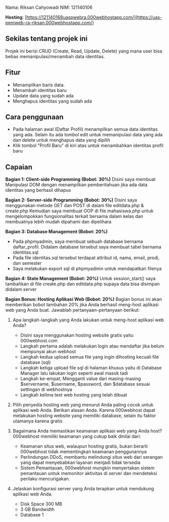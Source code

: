 Nama: Riksan Cahyowadi
NIM: 121140106

**Hosting**: [https://121140168uaspwebra.000webhostapp.com/](https://uas-pemweb-ra-riksan.000webhostapp.com/)

## Sekilas tentang projek ini
Projek ini berisi CRUD (Create, Read, Update, Delete) yang mana user bisa bebas memanipulasi/menambah data identitas.

## Fitur
- Menampilkan baris data.
- Menambah identitas baru
- Update data yang sudah ada
- Menghapus identitas yang sudah ada

## Cara penggunaan
- Pada halaman awal (Daftar Profil) menampilkan semua data identitas yang ada. Selain itu ada tombol edit untuk memanipulasi data yang ada dan delete untuk menghapus data yang dipilih
- Klik tombol "Profil Baru" di kiri atas untuk menambahkan identitas profil baru

## Capaian
**Bagian 1: Client-side Programming (Bobot: 30%)**
Disini saya membuat Manipulasi DOM dengan menampilkan pemberitahuan jika ada data identitas yang berhasil dihapus

**Bagian 2: Server-side Programming (Bobot: 30%)**
Disini saya menggunakan metode GET dan POST di dalam file editdata.php & create.php
Kemudian saya membuat OOP di file mahasiswa.php untuk mengelompokkan fungsionalitas terkait bersama dalam kelas dan membuatnya lebih mudah dipahami dan dipelihara

**Bagian 3: Database Management (Bobot: 20%)**
- Pada phpmyadmin, saya membuat sebuah database bernama daftar_profil. Didalam database tersebut saya membuat tabel bernama identitas.sql
- Pada file identitas.sql tersebut terdapat attribut id, nama, email, prodi, dan semester
- Saya melakukan export sql di phpmyadmin untuk mendapatkan filenya 

**Bagian 4: State Management (Bobot: 20%)**
Untuk session_start() saya tambahkan di file create.php dan editdata.php supaya data bisa disimpan didalam server

**Bagian Bonus: Hosting Aplikasi Web (Bobot: 20%)**
Bagian bonus ini akan memberikan bobot tambahan 20% jika Anda berhasil meng-host aplikasi web yang Anda buat. Jawablah pertanyaan-pertanyaan berikut:

1. Apa langkah-langkah yang Anda lakukan untuk meng-host aplikasi web Anda?
    - Disini saya menggunakan hosting website gratis yaitu 000webhost.com
    - Langkah pertama adalah melakukan login atau mendaftar jika belum mempunyai akun webhost
    - Langkah kedua upload semua file yang ingin dihosting kecuali file database (sql)
    - Langkah ketiga upload file sql di halaman khusus yaitu di Database Manager lalu lakukan login seperti awal masuk tadi
    - Langkah ke-empat, Mengganti value dari masing-masing $servername, $username, $password, dan $database sesuai settingan di webhostnya
    - Langkah kelima test web hosting yang telah dibuat

2. Pilih penyedia hosting web yang menurut Anda paling cocok untuk aplikasi web Anda. Berikan alasan Anda.
    Karena 000webhost dapat melakukan hosting website yang memiliki database, selain itu faktor utamanya karena gratis

3. Bagaimana Anda memastikan keamanan aplikasi web yang Anda host?
    000webhost memiliki keamanan yang cukup baik dinilai dari:
   - Keamanan situs web, walaupun hosting gratis, bukan berarti 000webhost tidak mementingkan keamanan penggunannya
   - Perlindungan DDoS, membantu melindungi situs web dari serangan yang dapat menyebabkan layanan menjadi tidak tersedia
   - Sistem Pemantauan, 000webhost mungkin menyertakan sistem pemantauan untuk memonitor aktivitas di server dan mendeteksi perilaku mencurigakan.

5. Jelaskan konfigurasi server yang Anda terapkan untuk mendukung aplikasi web Anda.
   - Disk Space 300 MB
   - 3 GB Bandwidth
   - Database 1

